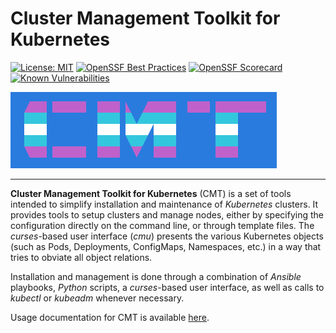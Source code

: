 # Cluster Management Toolkit for Kubernetes

[![License: MIT](https://img.shields.io/badge/License-MIT-yellow.svg)](https://opensource.org/licenses/MIT)
[![OpenSSF Best Practices](https://www.bestpractices.dev/projects/8263/badge)](https://www.bestpractices.dev/projects/8263)
[![OpenSSF Scorecard](https://api.securityscorecards.dev/projects/github.com/intel/cluster-management-toolkit/badge)](https://securityscorecards.dev/viewer/?uri=github.com/intel/cluster-management-toolkit)
[![Known Vulnerabilities](https://snyk.io/test/github/intel/cluster-management-toolkit/badge.svg)](https://snyk.io/test/github/intel/cluster-management-toolkit)

![CMT Logo](docs/images/cmt_logo.png 'CMT Logo')

----

__Cluster Management Toolkit for Kubernetes__ (CMT) is a set of tools intended
to simplify installation and maintenance of _Kubernetes_ clusters. It provides
tools to setup clusters and manage nodes, either by specifying the configuration
directly on the command line, or through template files. The _curses_-based
user interface (_cmu_) presents the various Kubernetes objects (such as
Pods, Deployments, ConfigMaps, Namespaces, etc.) in a way that tries to obviate
all object relations.

Installation and management is done through a combination of _Ansible_ playbooks,
_Python_ scripts, a _curses_-based user interface, as well as calls to _kubectl_
or _kubeadm_ whenever necessary.

Usage documentation for CMT is available [here](docs/README.md).

